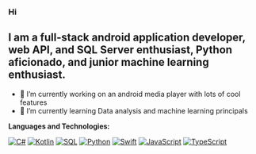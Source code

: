 ### Hi

## I am a full-stack android application developer, web API, and SQL Server  enthusiast, Python aficionado, and junior machine learning enthusiast.

- 🔭 I’m currently working on an android media player with lots of cool features
- 🌱 I’m currently learning Data analysis and machine learning principals 


**Languages and Technologies:**

[![C#](https://img.shields.io/badge/-C%23-239120?style=flat-square&logo=c-sharp&logoColor=white)](link_to_your_profile) 
[![Kotlin](https://img.shields.io/badge/-Kotlin-0095D5?style=flat-square&logo=kotlin&logoColor=white)](link_to_your_profile) 
[![SQL](https://img.shields.io/badge/-SQL-4479A1?style=flat-square&logo=sql&logoColor=white)](link_to_your_profile) 
[![Python](https://img.shields.io/badge/-Python-3776AB?style=flat-square&logo=python&logoColor=white)](link_to_your_profile) 
[![Swift](https://img.shields.io/badge/-Swift-FA7343?style=flat-square&logo=swift&logoColor=white)](link_to_your_profile) 
[![JavaScript](https://img.shields.io/badge/-JavaScript-F7DF1E?style=flat-square&logo=javascript&logoColor=black)](link_to_your_profile) 
[![TypeScript](https://img.shields.io/badge/-TypeScript-3178C6?style=flat-square&logo=typescript&logoColor=white)](link_to_your_profile)

<!--
**hossainehsani1982/hossainehsani1982** is a ✨ _special_ ✨ repository because its `README.md` (this file) appears on your GitHub profile.

Here are some ideas to get you started:

- 🔭 I’m currently working on an android media player with lots of cool features
- 🌱 I’m currently learning Data analysis and machine learning principals 
- 👯 I’m looking to collaborate on ...
- 🤔 I’m looking for help with ...
- 💬 Ask me about ...
- 📫 How to reach me: ...
- 😄 Pronouns: ...
- ⚡ Fun fact: ...
-->
